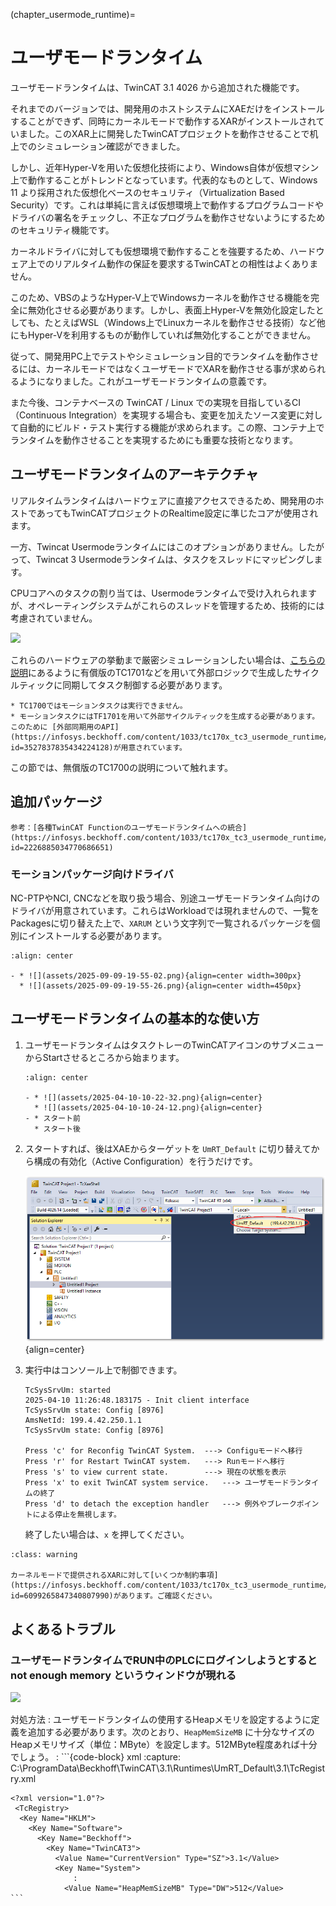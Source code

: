 (chapter_usermode_runtime)=
# ユーザモードランタイム

ユーザモードランタイムは、TwinCAT 3.1 4026 から追加された機能です。

それまでのバージョンでは、開発用のホストシステムにXAEだけをインストールすることができず、同時にカーネルモードで動作するXARがインストールされていました。このXAR上に開発したTwinCATプロジェクトを動作させることで机上でのシミュレーション確認ができました。

しかし、近年Hyper-Vを用いた仮想化技術により、Windows自体が仮想マシン上で動作することがトレンドとなっています。代表的なものとして、Windows 11 より採用された仮想化ベースのセキュリティ（Virtualization Based Security）です。これは単純に言えば仮想環境上で動作するプログラムコードやドライバの署名をチェックし、不正なプログラムを動作させないようにするためのセキュリティ機能です。

カーネルドライバに対しても仮想環境で動作することを強要するため、ハードウェア上でのリアルタイム動作の保証を要求するTwinCATとの相性はよくありません。

このため、VBSのようなHyper-V上でWindowsカーネルを動作させる機能を完全に無効化させる必要があります。しかし、表面上Hyper-Vを無効化設定したとしても、たとえばWSL（Windows上でLinuxカーネルを動作させる技術）など他にもHyper-Vを利用するものが動作していれば無効化することができません。

従って、開発用PC上でテストやシミュレーション目的でランタイムを動作させるには、カーネルモードではなくユーザモードでXARを動作させる事が求められるようになりました。これがユーザモードランタイムの意義です。

また今後、コンテナベースの TwinCAT / Linux での実現を目指しているCI（Continuous Integration）を実現する場合も、変更を加えたソース変更に対して自動的にビルド・テスト実行する機能が求められます。この際、コンテナ上でランタイムを動作させることを実現するためにも重要な技術となります。

## ユーザモードランタイムのアーキテクチャ

リアルタイムランタイムはハードウェアに直接アクセスできるため、開発用のホストであってもTwinCATプロジェクトのRealtime設定に準じたコアが使用されます。

一方、Twincat Usermodeランタイムにはこのオプションがありません。したがって、Twincat 3 Usermodeランタイムは、タスクをスレッドにマッピングします。

CPUコアへのタスクの割り当ては、Usermodeランタイムで受け入れられますが、オペレーティングシステムがこれらのスレッドを管理するため、技術的には考慮されていません。

![](https://infosys.beckhoff.com/content/1033/tc170x_tc3_usermode_runtime/Images/png/9007211118189707__en-US__Web.png)

これらのハードウェアの挙動まで厳密シミュレーションしたい場合は、[こちらの説明](https://infosys.beckhoff.com/content/1033/tc170x_tc3_usermode_runtime/11319881355.html?id=8811394885253244222)にあるように有償版のTC1701などを用いて外部ロジックで生成したサイクルティックに同期してタスク制御する必要があります。

```{warning} 
* TC1700ではモーションタスクは実行できません。
* モーションタスクにはTF1701を用いて外部サイクルティックを生成する必要があります。このために [外部同期用のAPI](https://infosys.beckhoff.com/content/1033/tc170x_tc3_usermode_runtime/11324440715.html?id=3527837835434224128)が用意されています。
```

この節では、無償版のTC1700の説明について触れます。

## 追加パッケージ

```{tip}
参考：[各種TwinCAT Functionのユーザモードランタイムへの統合](https://infosys.beckhoff.com/content/1033/tc170x_tc3_usermode_runtime/15569026315.html?id=2226885034770686651)
```

### モーションパッケージ向けドライバ

NC-PTPやNCI, CNCなどを取り扱う場合、別途ユーザモードランタイム向けのドライバが用意されています。これらはWorkloadでは現れませんので、一覧をPackagesに切り替えた上で、`XARUM` という文字列で一覧されるパッケージを個別にインストールする必要があります。

```{list-table}
:align: center

- * ![](assets/2025-09-09-19-55-02.png){align=center width=300px}
  * ![](assets/2025-09-09-19-55-26.png){align=center width=450px}
```

## ユーザモードランタイムの基本的な使い方

1. ユーザモードランタイムはタスクトレーのTwinCATアイコンのサブメニューからStartさせるところから始まります。

    ```{list-table}
    :align: center

    - * ![](assets/2025-04-10-10-22-32.png){align=center}
      * ![](assets/2025-04-10-10-24-12.png){align=center}
    - * スタート前
      * スタート後
    ```

2. スタートすれば、後はXAEからターゲットを `UmRT_Default` に切り替えてから構成の有効化（Active Configuration）を行うだけです。

    ![](assets/2025-04-10-10-38-24.png){align=center}

3. 実行中はコンソール上で制御できます。

    ```{code} powershell
    TcSysSrvUm: started
    2025-04-10 11:26:48.183175 - Init client interface
    TcSysSrvUm state: Config [8976]
    AmsNetId: 199.4.42.250.1.1
    TcSysSrvUm state: Config [8976]

    Press 'c' for Reconfig TwinCAT System.  ---> Configuモードへ移行
    Press 'r' for Restart TwinCAT system.   ---> Runモードへ移行
    Press 's' to view current state.        ---> 現在の状態を表示
    Press 'x' to exit TwinCAT system service.   ---> ユーザモードランタイムの終了
    Press 'd' to detach the exception handler   ---> 例外やブレークポイントによる停止を無視します。
    ```

    終了したい場合は、`x` を押してください。

```{admonition} 制限事項
:class: warning

カーネルモードで提供されるXARに対して[いくつか制約事項](https://infosys.beckhoff.com/content/1033/tc170x_tc3_usermode_runtime/11319889035.html?id=6099265847340807990)があります。ご確認ください。
```

## よくあるトラブル

### ユーザモードランタイムでRUN中のPLCにログインしようとすると not enough memory というウィンドウが現れる

![](https://infosys.beckhoff.com/content/1033/tc170x_tc3_usermode_runtime/Images/png/9007215564000267__en-US__Web.png)

対処方法
  : ユーザモードランタイムの使用するHeapメモリを設定するように定義を追加する必要があります。次のとおり、`HeapMemSizeMB` に十分なサイズのHeapメモリサイズ（単位：MByte）を設定します。512MByte程度あれば十分でしょう。
  : ```{code-block} xml
    :capture: C:\ProgramData\Beckhoff\TwinCAT\3.1\Runtimes\UmRT_Default\3.1\TcRegistry.xml

    <?xml version="1.0"?>
     <TcRegistry>
      <Key Name="HKLM">
        <Key Name="Software">
          <Key Name="Beckhoff">
            <Key Name="TwinCAT3">
              <Value Name="CurrentVersion" Type="SZ">3.1</Value>
              <Key Name="System">
                  :
                <Value Name="HeapMemSizeMB" Type="DW">512</Value>
    ```